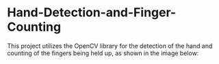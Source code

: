 # Hand-Detection-and-Finger-Counting

This project utilizes the OpenCV library for the detection of the hand and counting of the fingers being held up, as shown in the image below:

